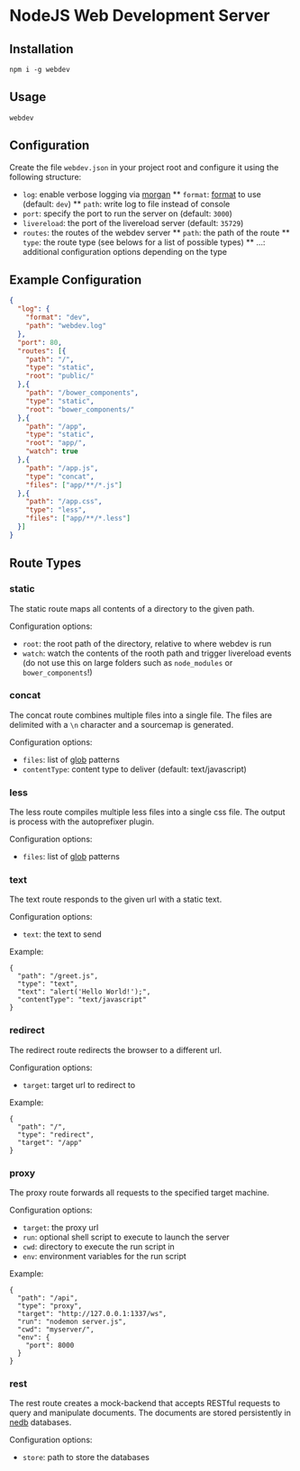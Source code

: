 # NodeJS Web Development Server

## Installation

    npm i -g webdev

## Usage

    webdev

## Configuration

Create the file `webdev.json` in your project root and configure it using the following structure:

* `log`: enable verbose logging via [morgan](https://github.com/expressjs/morgan)
** `format`: [format](https://github.com/expressjs/morgan#predefined-formats) to use (default: `dev`)
** `path`: write log to file instead of console
* `port`: specify the port to run the server on (default: `3000`)
* `livereload`: the port of the livereload server (default: `35729`)
* `routes`: the routes of the webdev server
** `path`: the path of the route
** `type`: the route type (see belows for a list of possible types)
** ...: additional configuration options depending on the type

## Example Configuration

```json
{
  "log": {
    "format": "dev",
    "path": "webdev.log"
  },
  "port": 80,
  "routes": [{
    "path": "/",
    "type": "static",
    "root": "public/"
  },{
    "path": "/bower_components",
    "type": "static",
    "root": "bower_components/"
  },{
    "path": "/app",
    "type": "static",
    "root": "app/",
    "watch": true
  },{
    "path": "/app.js",
    "type": "concat",
    "files": ["app/**/*.js"]
  },{
    "path": "/app.css",
    "type": "less",
    "files": ["app/**/*.less"]
  }]
}
```

## Route Types

### static

The static route maps all contents of a directory to the given path.

Configuration options:

* `root`: the root path of the directory, relative to where webdev is run
* `watch`: watch the contents of the rooth path and trigger livereload events (do not use this on large folders such as `node_modules` or `bower_components`!)

### concat

The concat route combines multiple files into a single file. The files are delimited with a `\n` character and a sourcemap is generated.

Configuration options:

* `files`: list of [glob](https://github.com/isaacs/node-glob) patterns
* `contentType`: content type to deliver (default: text/javascript)

### less

The less route compiles multiple less files into a single css file. The output is process with the autoprefixer plugin.

Configuration options:

* `files`: list of [glob](https://github.com/isaacs/node-glob) patterns

### text

The text route responds to the given url with a static text.

Configuration options:

* `text`: the text to send

Example:

```
{
  "path": "/greet.js",
  "type": "text",
  "text": "alert('Hello World!');",
  "contentType": "text/javascript"
}
```

### redirect

The redirect route redirects the browser to a different url.

Configuration options:

* `target`: target url to redirect to

Example:

```
{
  "path": "/",
  "type": "redirect",
  "target": "/app"
}
```

### proxy

The proxy route forwards all requests to the specified target machine.

Configuration options:

* `target`: the proxy url
* `run`: optional shell script to execute to launch the server
* `cwd`: directory to execute the run script in
* `env`: environment variables for the run script

Example:

```
{
  "path": "/api",
  "type": "proxy",
  "target": "http://127.0.0.1:1337/ws",
  "run": "nodemon server.js",
  "cwd": "myserver/",
  "env": {
    "port": 8000
  }
}
```

### rest

The rest route creates a mock-backend that accepts RESTful requests to query and manipulate documents. The documents are stored persistently in [nedb](https://github.com/louischatriot/nedb) databases.

Configuration options:

* `store`: path to store the databases
